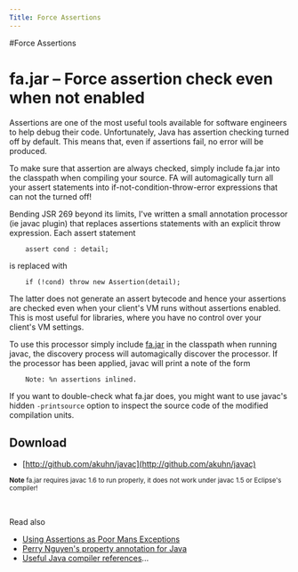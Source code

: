 ```yaml
---
Title: Force Assertions
---
```

#Force Assertions
# fa.jar &ndash; Force assertion check even when not enabled

Assertions are one of the most useful tools available for software engineers to help debug their code. Unfortunately, Java has assertion checking turned off by default. This means that, even if assertions fail, no error will be produced.

To make sure that assertion are always checked, simply include fa.jar into the classpath when compiling your source. FA will automagically turn all your assert statements into if-not-condition-throw-error expressions that can not the turned off!

Bending JSR 269 beyond its limits, I've written a small annotation processor (ie javac plugin) that replaces assertions statements with an explicit throw expression. Each assert statement 

```
    assert cond : detail;
```

is replaced with

```
    if (!cond) throw new Assertion(detail);
```

The latter does not generate an assert bytecode and hence your assertions are checked even when your client's VM runs without assertions enabled. This is most useful for libraries, where you have no control over your client's VM settings.

To use this processor simply include [fa.jar](https://github.com/akuhn/javac/raw/master/fa/fa.jar) in the classpath when running javac, the discovery process will automagically discover the processor. If the processor has been applied, javac will print a note of the form

```
    Note: %n assertions inlined.
```

If you want to double-check what fa.jar does, you might want to use javac's hidden <code>-printsource</code> option to inspect the source code of the modified compilation units.

## Download


-  [http://github.com/akuhn/javac](http://github.com/akuhn/javac)

<small><b>Note</b> fa.jar requires javac 1.6 to run properly, it does not work under javac 1.5 or Eclipse's compiler!</small>

&nbsp;

Read also


-  [Using Assertions as Poor Mans Exceptions](%base_url%/wiki/alumni/adriankuhn/usingassertionsaspoormansexceptions)
-  [Perry Nguyen's property annotation for Java](http://www.hanhuy.com/pfn/java_property_annotation)
-  [Useful Java compiler references](%base_url%/wiki/alumni/adriankuhn/javacompiler)...
